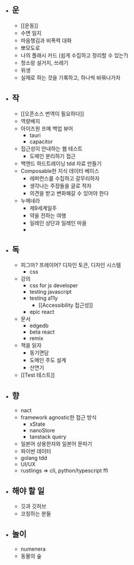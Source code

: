 - ## 운
	- [[운동]]
	- 수면 일지
	- 마음챙김과 비폭력 대화
	- 뽀모도로
	- 나의 플래시 카드 (쉽게 수집하고 정리할 수 있는?)
	- 청소랑 설거지, 쓰레기
	- 위생
	- 실제로 하는 것을 기록하고, 하나씩 바꿔나가자
- ## 작
	- [[오픈소스 번역이 필요하다]]
	- 역량배지
	- 아이즈원 프메 백업 뷰어
		- tauri
		- capacitor
	- 접근성이 안내하는 웹 테스트
		- 도메인 분리하기 접근
	- 백엔드 하드트레이닝 tdd 자료 만들기
	- Composable한 지식 데이터 베이스
		- 레퍼런스를 수집하고 갈무리하자
		- 생각나는 주장들을 글로 적자
		- 의견을 받고 변화해갈 수 있어야 한다
	- 누메네라
		- 제9세계일주
		- 약을 전하는 여행
		- 일레인 상단과 일레인 마을
		-
- ## 독
	- 피그마? 프레이머? 디자인 토큰, 디자인 시스템
		- css
	- 강의
		- css for js developer
		- testing javascript
		- testing a11y
			- [[Accessibility 접근성]]
		- epic react
	- 문서
		- edgedb
		- beta react
		- remix
	- 책을 읽자
		- 동기면담
		- 도메인 주도 설계
		- 산연기
	- [[Test 테스트]]
- ## 향
	- nact
	- framework agnostic한 접근 방식
		- xState
		- nanoStore
		- tanstack query
	- 일본어 상용한자와 일본어 문따기
	- 파이썬 데이터
	- golang tdd
	- UI/UX
	- rustlings => cli, python/typescript ffi
- ## 해야 할 일
	- 깃과 깃허브
	- 코칭하는 분들
- ## 놀이
	- numenera
	- 동물의 숲